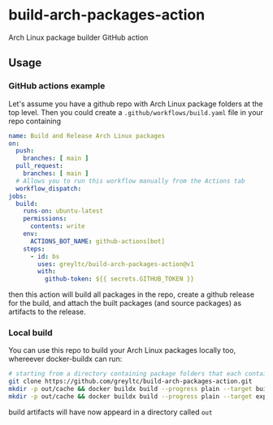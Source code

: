 # build-arch-packages-action
Arch Linux package builder GitHub action

## Usage

### GitHub actions example
Let's assume you have a github repo with Arch Linux package folders at the top level. Then you could create a `.github/workflows/build.yaml` file in your repo containing
```yaml
name: Build and Release Arch Linux packages
on:
  push:
    branches: [ main ]
  pull_request:
    branches: [ main ]
  # Allows you to run this workflow manually from the Actions tab
  workflow_dispatch:
jobs:
  build:
    runs-on: ubuntu-latest
    permissions:
      contents: write
    env:
      ACTIONS_BOT_NAME: github-actions[bot]
    steps:
      - id: bs
        uses: greyltc/build-arch-packages-action@v1
        with:
          github-token: ${{ secrets.GITHUB_TOKEN }}
```
then this action will build all packages in the repo, create a github release for the build, and attach the built packages (and source packages) as artifacts to the release.

### Local build
You can use this repo to build your Arch Linux packages locally too, whereever docker-buildx can run:
```bash
# starting from a directory containing package folders that each contain PKGBUILD files, etc.
git clone https://github.com/greyltc/build-arch-packages-action.git
mkdir -p out/cache && docker buildx build --progress plain --target build --tag built --load --build-context packages=. --build-context cache=out/cache build-arch-packages-action
mkdir -p out/cache && docker buildx build --progress plain --target export --output type=local,dest=out --build-context packages=. --build-context cache=out/cache build-arch-packages-action
```
build artifacts will have now appeard in a directory called `out`
